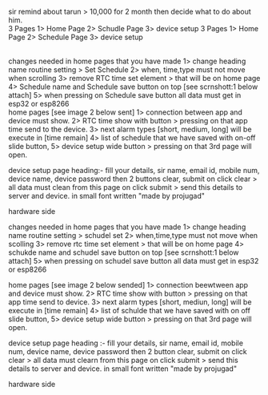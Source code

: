sir remind about tarun > 10,000 for 2 month then decide what to do about him.
</br>
3 Pages 
1> Home Page
2> Schudle Page
3> device setup
3 Pages 
1> Home Page
2> Schedule Page
3> device setup

</br>
changes needed in home pages that you have made
1> change heading name routine setting > Set Schedule
2> when, time,type must not move when scrolling
3> remove RTC time set element > that will be on home page
4> Schedule name and Schedule save button on top [see scrnshott:1 below attach]
5> when pressing on Schedule save button all data must get in esp32 or esp8266

</br>
home pages [see image 2 below sent]
1> connection between app and device must show.
2> RTC time show with button > pressing on that app time send to the device.
3> next alarm types [short, medium, long] will be execute in [time remain]
4> list of schedule that we have saved with on-off slide button,
5> device setup wide button > pressing on that 3rd page will open.

device setup page
heading:- fill your details, sir
name, email id, mobile num, device name, device password
then 2 buttons clear, submit
on click clear > all data must clean from this page
on click submit > send this details to server and device.
in small font written "made by projugad"

hardware side



changes needed in home pages that you have made
1> change heading name routine setting > schudel set
2> when,time,type must not move when scolling
3> remove rtc time set element > that will be on home page
4> schukde name and schudel save button on top [see scrnshott:1 below attach]
5> when pressing on schudel save button all data must get in esp32 or esp8266


home pages [see image 2 below sended]
1> connection beewtween app and device must show.
2> RTC time show with button > pressing on that app time send to device.
3> next alarm types [short, mediun, long] will be execute in [time remain]
4> list of schulde that we have saved with on off slide button,
5> device setup wide button > pressing on that 3rd page will open.

device setup page
heading :- fill your details, sir
name, email id, mobile num, device name, device password
then 2 button clear, submit
on click clear > all data must clearn from this page
on click submit > send this details to server and device.
in small font written "made by projugad"

hardware side

